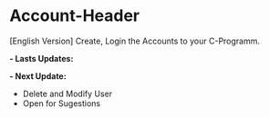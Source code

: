 # Account-Header
[English Version] Create, Login the Accounts to your C-Programm.

**- Lasts Updates:**


**- Next Update:**
  - Delete and Modify User
  - Open for Sugestions
